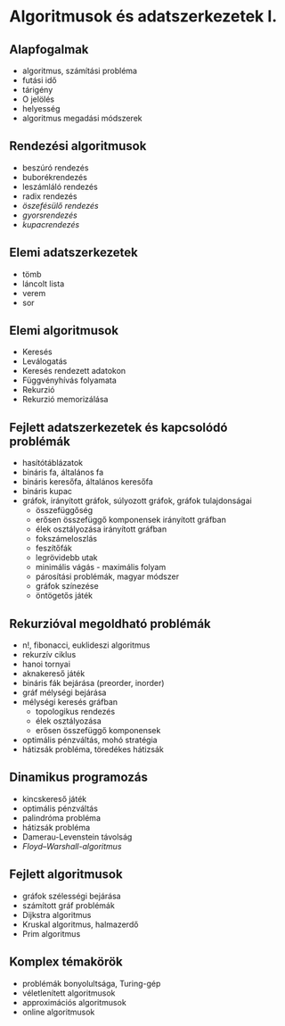 # Algoritmusok és adatszerkezetek I.

## Alapfogalmak

- algoritmus, számítási probléma
- futási idő
- tárigény
- O jelölés
- helyesség
- algoritmus megadási módszerek

## Rendezési algoritmusok

- beszúró rendezés
- buborékrendezés
- leszámláló rendezés
- radix rendezés
- _öszefésülő rendezés_
- _gyorsrendezés_
- _kupacrendezés_
  
## Elemi adatszerkezetek

- tömb
- láncolt lista
- verem
- sor

## Elemi algoritmusok

- Keresés
- Leválogatás
- Keresés rendezett adatokon
- Függvényhívás folyamata
- Rekurzió
- Rekurzió memorizálása

## Fejlett adatszerkezetek és kapcsolódó problémák

- hasítótáblázatok
- bináris fa, általános fa
- bináris keresőfa, általános keresőfa
- bináris kupac
- gráfok, irányított gráfok, súlyozott gráfok, gráfok tulajdonságai
  - összefüggőség
  - erősen összefüggő komponensek irányított gráfban
  - élek osztályozása irányított gráfban
  - fokszámeloszlás
  - feszítőfák
  - legrövidebb utak
  - minimális vágás - maximális folyam
  - párosítási problémák, magyar módszer
  - gráfok színezése
  - öntögetős játék

## Rekurzióval megoldható problémák

- n!, fibonacci, euklideszi algoritmus
- rekurzív ciklus
- hanoi tornyai
- aknakereső játék
- bináris fák bejárása (preorder, inorder)
- gráf mélységi bejárása
- mélységi keresés gráfban
  - topologikus rendezés
  - élek osztályozása
  - erősen összefüggő komponensek
- optimális pénzváltás, mohó stratégia
- hátizsák probléma, töredékes hátizsák

## Dinamikus programozás

- kincskereső játék
- optimális pénzváltás
- palindróma probléma
- hátizsák probléma
- Damerau-Levenstein távolság
- _Floyd–Warshall-algoritmus_

## Fejlett algoritmusok

- gráfok szélességi bejárása
- számított gráf problémák
- Dijkstra algoritmus
- Kruskal algoritmus, halmazerdő
- Prim algoritmus

## Komplex témakörök

- problémák bonyolultsága, Turing-gép
- véletlenített algoritmusok
- approximációs algoritmusok
- online algoritmusok
